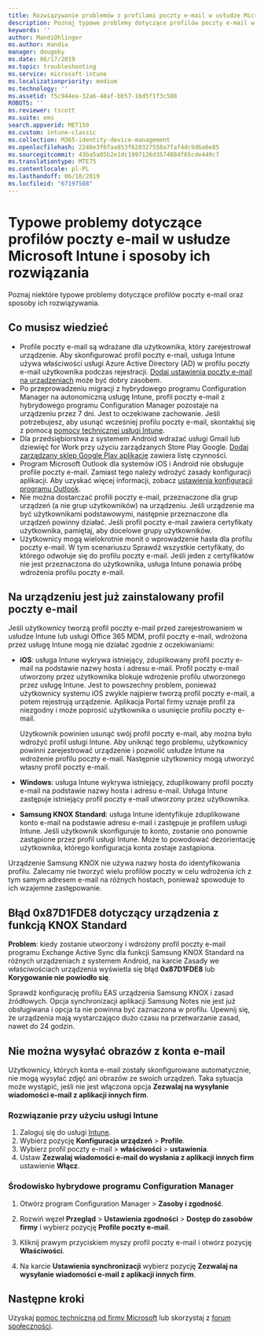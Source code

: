 ```yaml
---
title: Rozwiązywanie problemów z profilami poczty e-mail w usłudze Microsoft Intune — Azure | Microsoft Docs
description: Poznaj typowe problemy dotyczące profilów poczty e-mail w usłudze Microsoft Intune oraz ich rozwiązania. Znajdziesz tu m.in. informacje o zduplikowanych profilach oraz błędach występujących na urządzeniach z systemem Android i funkcją Samsung KNOX Standard.
keywords: ''
author: MandiOhlinger
ms.author: mandia
manager: dougeby
ms.date: 06/17/2019
ms.topic: troubleshooting
ms.service: microsoft-intune
ms.localizationpriority: medium
ms.technology: ''
ms.assetid: f5c944ea-32a6-48af-bb57-16d5f1f3c588
ROBOTS: ''
ms.reviewer: tscott
ms.suite: ems
search.appverid: MET150
ms.custom: intune-classic
ms.collection: M365-identity-device-management
ms.openlocfilehash: 2246e3f6faa853f620327558a7faf4dc9d6a6e85
ms.sourcegitcommit: 43ba5a05b2e1dc1997126d3574884f65cde449c7
ms.translationtype: MTE75
ms.contentlocale: pl-PL
ms.lasthandoff: 06/18/2019
ms.locfileid: "67197508"
---
```

# <a name="common-issues-and-resolutions-with-email-profiles-in-microsoft-intune"></a>Typowe problemy dotyczące profilów poczty e-mail w usłudze Microsoft Intune i sposoby ich rozwiązania

Poznaj niektóre typowe problemy dotyczące profilów poczty e-mail oraz sposoby ich rozwiązywania.

## <a name="what-you-need-to-know"></a>Co musisz wiedzieć

- Profile poczty e-mail są wdrażane dla użytkownika, który zarejestrował urządzenie. Aby skonfigurować profil poczty e-mail, usługa Intune używa właściwości usługi Azure Active Directory (AD) w profilu poczty e-mail użytkownika podczas rejestracji. [Dodaj ustawienia poczty e-mail na urządzeniach](email-settings-configure.md) może być dobry zasobem.
- Po przeprowadzeniu migracji z hybrydowego programu Configuration Manager na autonomiczną usługę Intune, profil poczty e-mail z hybrydowego programu Configuration Manager pozostaje na urządzeniu przez 7 dni. Jest to oczekiwane zachowanie. Jeśli potrzebujesz, aby usunąć wcześniej profilu poczty e-mail, skontaktuj się z pomocą [pomocy technicznej usługi Intune](get-support.md).
- Dla przedsiębiorstwa z systemem Android wdrażać usługi Gmail lub dziewięć for Work przy użyciu zarządzanych Store Play Google. [Dodaj zarządzany sklep Google Play aplikacje](apps-add-android-for-work.md) zawiera listę czynności.
- Program Microsoft Outlook dla systemów iOS i Android nie obsługuje profile poczty e-mail. Zamiast tego należy wdrożyć zasady konfiguracji aplikacji. Aby uzyskać więcej informacji, zobacz [ustawienia konfiguracji programu Outlook](app-configuration-policies-outlook.md).
- Nie można dostarczać profili poczty e-mail, przeznaczone dla grup urządzeń (a nie grup użytkowników) na urządzeniu. Jeśli urządzenie ma być użytkownikami podstawowymi, następnie przeznaczone dla urządzeń powinny działać. Jeśli profil poczty e-mail zawiera certyfikaty użytkownika, pamiętaj, aby docelowe grupy użytkowników.
- Użytkownicy mogą wielokrotnie monit o wprowadzenie hasła dla profilu poczty e-mail. W tym scenariuszu Sprawdź wszystkie certyfikaty, do którego odwołuje się do profilu poczty e-mail. Jeśli jeden z certyfikatów nie jest przeznaczona do użytkownika, usługa Intune ponawia próbę wdrożenia profilu poczty e-mail.

## <a name="device-already-has-an-email-profile-installed"></a>Na urządzeniu jest już zainstalowany profil poczty e-mail

Jeśli użytkownicy tworzą profil poczty e-mail przed zarejestrowaniem w usłudze Intune lub usługi Office 365 MDM, profil poczty e-mail, wdrożona przez usługę Intune mogą nie działać zgodnie z oczekiwaniami:

- **iOS**: usługa Intune wykrywa istniejący, zduplikowany profil poczty e-mail na podstawie nazwy hosta i adresu e-mail. Profil poczty e-mail utworzony przez użytkownika blokuje wdrożenie profilu utworzonego przez usługę Intune. Jest to powszechny problem, ponieważ użytkownicy systemu iOS zwykle najpierw tworzą profil poczty e-mail, a potem rejestrują urządzenie. Aplikacja Portal firmy uznaje profil za niezgodny i może poprosić użytkownika o usunięcie profilu poczty e-mail.

  Użytkownik powinien usunąć swój profil poczty e-mail, aby można było wdrożyć profil usługi Intune. Aby uniknąć tego problemu, użytkownicy powinni zarejestrować urządzenie i pozwolić usłudze Intune na wdrożenie profilu poczty e-mail. Następnie użytkownicy mogą utworzyć własny profil poczty e-mail.

- **Windows**: usługa Intune wykrywa istniejący, zduplikowany profil poczty e-mail na podstawie nazwy hosta i adresu e-mail. Usługa Intune zastępuje istniejący profil poczty e-mail utworzony przez użytkownika.

- **Samsung KNOX Standard**: usługa Intune identyfikuje zduplikowane konto e-mail na podstawie adresu e-mail i zastępuje je profilem usługi Intune. Jeśli użytkownik skonfiguruje to konto, zostanie ono ponownie zastąpione przez profil usługi Intune. Może to powodować dezorientację użytkownika, którego konfiguracja konta zostaje zastąpiona.

Urządzenie Samsung KNOX nie używa nazwy hosta do identyfikowania profilu. Zalecamy nie tworzyć wielu profilów poczty w celu wdrożenia ich z tym samym adresem e-mail na różnych hostach, ponieważ spowoduje to ich wzajemne zastępowanie.

## <a name="error-0x87d1fde8-for-knox-standard-device"></a>Błąd 0x87D1FDE8 dotyczący urządzenia z funkcją KNOX Standard

**Problem**: kiedy zostanie utworzony i wdrożony profil poczty e-mail programu Exchange Active Sync dla funkcji Samsung KNOX Standard na różnych urządzeniach z systemem Android, na karcie Zasady we właściwościach urządzenia wyświetla się błąd **0x87D1FDE8** lub **Korygowanie nie powiodło się**.

Sprawdź konfigurację profilu EAS urządzenia Samsung KNOX i zasad źródłowych. Opcja synchronizacji aplikacji Samsung Notes nie jest już obsługiwana i opcja ta nie powinna być zaznaczona w profilu. Upewnij się, że urządzenia mają wystarczająco dużo czasu na przetwarzanie zasad, nawet do 24 godzin.

## <a name="unable-to-send-images-from--email-account"></a>Nie można wysyłać obrazów z konta e-mail

Użytkownicy, których konta e-mail zostały skonfigurowane automatycznie, nie mogą wysyłać zdjęć ani obrazów ze swoich urządzeń. Taka sytuacja może wystąpić, jeśli nie jest włączona opcja **Zezwalaj na wysyłanie wiadomości e-mail z aplikacji innych firm**.

### <a name="intune-solution"></a>Rozwiązanie przy użyciu usługi Intune

1. Zaloguj się do usługi [Intune](https://go.microsoft.com/fwlink/?linkid=2090973).
2. Wybierz pozycję **Konfiguracja urządzeń** > **Profile**.
3. Wybierz profil poczty e-mail > **właściwości** > **ustawienia**.
4. Ustaw **Zezwalaj wiadomości e-mail do wysłania z aplikacji innych firm** ustawienie **Włącz**.

### <a name="configuration-manager-hybrid"></a>Środowisko hybrydowe programu Configuration Manager

1. Otwórz program Configuration Manager > **Zasoby i zgodność**.

2. Rozwiń węzeł **Przegląd** > **Ustawienia zgodności** > **Dostęp do zasobów firmy** i wybierz pozycję **Profile poczty e-mail**.

3. Kliknij prawym przyciskiem myszy profil poczty e-mail i otwórz pozycję **Właściwości**.

4. Na karcie **Ustawienia synchronizacji** wybierz pozycję **Zezwalaj na wysyłanie wiadomości e-mail z aplikacji innych firm**.

## <a name="next-steps"></a>Następne kroki

Uzyskaj [pomoc techniczną od firmy Microsoft](get-support.md) lub skorzystaj z [forum społeczności](https://social.technet.microsoft.com/Forums/en-US/home?category=microsoftintune).

